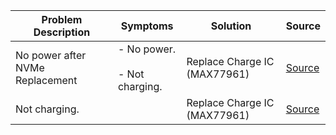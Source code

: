 | Problem Description             | Symptoms                           | Solution                     | Source                                         |
| ------------------------------- | ---------------------------------- | ---------------------------- | ---------------------------------------------- |
| No power after NVMe Replacement | - No power.<br><br>- Not charging. | Replace Charge IC (MAX77961) | [Source](https://old.repair.wiki/w/Steam_Deck) |
| Not charging.                   |                                    | Replace Charge IC (MAX77961) | [Source](https://old.repair.wiki/w/Steam_Deck) |
